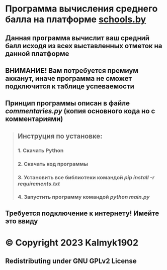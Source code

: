 # Программа вычисления среднего балла на платформе [schools.by](https://schools.by/)

## Данная программа вычислит ваш средний балл исходя из всех выставленных отметок на данной платформе
## **ВНИМАНИЕ!** Вам потребуется премиум акканут, иначе программа не сможет подключится к таблице успеваемости

## Принцип программы описан в файле *commentaries.py* (копия основного кода но с комментариями)

> ## Инструция по установке:
> ### 1. Скачать Python
> ### 2. Скачать код программы
> ### 3. Установить все библиотеки командой *pip install -r requirements.txt*
> ### 4. Запустить программу командой *python main.py*

## Требуется подключение к интернету! Имейте это ввиду

# © Copyright 2023 Kalmyk1902
## Redistributing under GNU GPLv2 License
